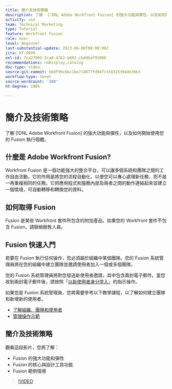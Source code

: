 ```yaml
---
title: 簡介及技術策略
description: 了解  [!DNL Adobe Workfront Fusion] 的強大功能與彈性，以及如何開始使用您的 Fusion 執行個體。
activity: use
team: Technical Marketing
type: Tutorial
feature: Workfront Fusion
role: User
level: Beginner
last-substantial-update: 2023-06-08T00:00:00Z
jira: KT-8999
exl-id: 7ca27805-5ca8-4f62-b691-cbdd6a791060
recommendations: noDisplay,catalog
doc-type: video
source-git-commit: bbdf99c6bc1be714077fd94fc3f8325394de36b3
workflow-type: tm+mt
source-wordcount: '268'
ht-degree: 100%

---
```


# 簡介及技術策略

了解 [!DNL Adobe Workfront Fusion] 的強大功能與彈性，以及如何開始使用您的 Fusion 執行個體。

## 什麼是 Adobe Workfront Fusion?

Workfront Fusion 是一個功能強大的整合平台，可以讓多個系統和團隊之間的工作自由流動。它的作用是將您的流程自動化，以便您可以專心處理新任務，而不是一再重複相同的任務。它把應用程式和服務內部及兩者之間的動作連結起來並建立一個情境，可自動轉移和轉換您的資料。

## 如何取得 Fusion

Fusion 是某些 Workfront 套件所包含的附加產品。如果您的 Workfront 套件不包含 Fusion，請聯絡銷售人員。

## Fusion 快速入門

若要在 Fusion 執行任何操作，您必須屬於組織中某個團隊。您的 Fusion 系統管理員將在您的組織中建立團隊並邀請使用者加入一個或多個團隊。

您的 Fusion 系統管理員將對您發送新使用者邀請，其中包含兩封電子郵件。當您收到兩封電子郵件後，請按照「[以新使用者身分登入](https://experienceleague.adobe.com/docs/workfront-learn/tutorials-workfront/fusion/welcome-to-workfront-fusion/log-in-as-a-new-user.html?lang=zh-Hant)」的指示操作。

如果您是 Fusion 系統管理員，您將需要參考以下教學課程，以了解如何建立團隊和新增新的使用者。

* [了解組織、團隊和使用者](https://experienceleague.adobe.com/docs/workfront-learn/tutorials-workfront/fusion/workfront-fusion-administration/understand-organizations-teams-and-users.html?lang=zh-Hant)
* [管理操作示範](https://experienceleague.adobe.com/docs/workfront-learn/tutorials-workfront/fusion/workfront-fusion-administration/administration-walkthrough.html?lang=zh-Hant)

## 簡介及技術策略

觀看這段影片，您將了解：

* Fusion 的強大功能和彈性
* Fusion 的核心與設計工具功能
* Fusion 範例情境

>[!VIDEO](https://video.tv.adobe.com/v/335259/?quality=12&learn=on&enablevpops=1)
